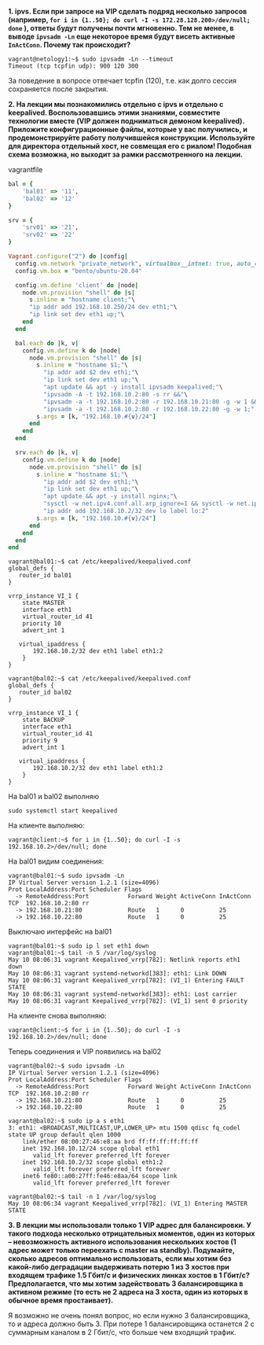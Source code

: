 **1. ipvs. Если при запросе на VIP сделать подряд несколько запросов (например, `for i in {1..50}; do curl -I -s 172.28.128.200>/dev/null; done` ), ответы будут получены почти мгновенно. Тем не менее, в выводе `ipvsadm -Ln` еще некоторое время будут висеть активные `InActConn`. Почему так происходит?** 

```
vagrant@netology1:~$ sudo ipvsadm -Ln --timeout
Timeout (tcp tcpfin udp): 900 120 300
```
За поведение в вопросе отвечает tcpfin (120), т.е. как долго сессия сохраняется после закрытия.

**2. На лекции мы познакомились отдельно с ipvs и отдельно с keepalived. Воспользовавшись этими знаниями, совместите технологии вместе (VIP должен подниматься демоном keepalived). Приложите конфигурационные файлы, которые у вас получились, и продемонстрируйте работу получившейся конструкции. Используйте для директора отдельный хост, не совмещая его с риалом! Подобная схема возможна, но выходит за рамки рассмотренного на лекции.**  

vagrantfile
```ruby
bal = {
    'bal01' => '11',
    'bal02' => '12'
}

srv = {
    'srv01' => '21',
    'srv02' => '22'
}

Vagrant.configure("2") do |config|
  config.vm.network "private_network", virtualbox__intnet: true, auto_config: false
  config.vm.box = "bento/ubuntu-20.04"

  config.vm.define 'client' do |node|
    node.vm.provision "shell" do |s|
      s.inline = "hostname client;"\
      "ip addr add 192.168.10.250/24 dev eth1;"\
      "ip link set dev eth1 up;"\
    end
  end

  bal.each do |k, v|
    config.vm.define k do |node|
      node.vm.provision "shell" do |s|
        s.inline = "hostname $1;"\
          "ip addr add $2 dev eth1;"\
          "ip link set dev eth1 up;"\
          "apt update && apt -y install ipvsadm keepalived;"\
          "ipvsadm -A -t 192.168.10.2:80 -s rr &&"\
          "ipvsadm -a -t 192.168.10.2:80 -r 192.168.10.21:80 -g -w 1 &&"\
          "ipvsadm -a -t 192.168.10.2:80 -r 192.168.10.22:80 -g -w 1;"
        s.args = [k, "192.168.10.#{v}/24"]
      end
    end
  end

  srv.each do |k, v|
    config.vm.define k do |node|
      node.vm.provision "shell" do |s|
        s.inline = "hostname $1;"\
          "ip addr add $2 dev eth1;"\
          "ip link set dev eth1 up;"\
          "apt update && apt -y install nginx;"\
          "sysctl -w net.ipv4.conf.all.arp_ignore=1 && sysctl -w net.ipv4.conf.all.arp_announce=2;"\
          "ip addr add 192.168.10.2/32 dev lo label lo:2"
        s.args = [k, "192.168.10.#{v}/24"]
      end
    end
  end
end
```

```shell
vagrant@bal01:~$ cat /etc/keepalived/keepalived.conf
global_defs {
   router_id bal01
}

vrrp_instance VI_1 {
    state MASTER
    interface eth1
    virtual_router_id 41
    priority 10
    advert_int 1

   virtual_ipaddress {
       192.168.10.2/32 dev eth1 label eth1:2
    }
}
```
```shell
vagrant@bal02:~$ cat /etc/keepalived/keepalived.conf
global_defs {
   router_id bal02
}

vrrp_instance VI_1 {
    state BACKUP
    interface eth1
    virtual_router_id 41
    priority 9
    advert_int 1

   virtual_ipaddress {
       192.168.10.2/32 dev eth1 label eth1:2
    }
}
```
На bal01 и bal02 выполняю
```shell
sudo systemctl start keepalived
```
На клиенте выполняю:
```shell
vagrant@client:~$ for i in {1..50}; do curl -I -s 192.168.10.2>/dev/null; done
```

На bal01 видим соединения:
```shell
vagrant@bal01:~$ sudo ipvsadm -Ln
IP Virtual Server version 1.2.1 (size=4096)
Prot LocalAddress:Port Scheduler Flags
  -> RemoteAddress:Port           Forward Weight ActiveConn InActConn
TCP  192.168.10.2:80 rr
  -> 192.168.10.21:80             Route   1      0          25
  -> 192.168.10.22:80             Route   1      0          25
```

Выключаю интерфейс на bal01
```shell
vagrant@bal01:~$ sudo ip l set eth1 down
vagrant@bal01:~$ tail -n 5 /var/log/syslog
May 10 08:06:31 vagrant Keepalived_vrrp[782]: Netlink reports eth1 down
May 10 08:06:31 vagrant systemd-networkd[383]: eth1: Link DOWN
May 10 08:06:31 vagrant Keepalived_vrrp[782]: (VI_1) Entering FAULT STATE
May 10 08:06:31 vagrant systemd-networkd[383]: eth1: Lost carrier
May 10 08:06:31 vagrant Keepalived_vrrp[782]: (VI_1) sent 0 priority
```
На клиенте снова выполняю:
```shell
vagrant@client:~$ for i in {1..50}; do curl -I -s 192.168.10.2>/dev/null; done
```
Теперь соединения и VIP появились на bal02
```shell
vagrant@bal02:~$ sudo ipvsadm -Ln
IP Virtual Server version 1.2.1 (size=4096)
Prot LocalAddress:Port Scheduler Flags
  -> RemoteAddress:Port           Forward Weight ActiveConn InActConn
TCP  192.168.10.2:80 rr
  -> 192.168.10.21:80             Route   1      0          25
  -> 192.168.10.22:80             Route   1      0          25
  
vagrant@bal02:~$ sudo ip a s eth1
3: eth1: <BROADCAST,MULTICAST,UP,LOWER_UP> mtu 1500 qdisc fq_codel state UP group default qlen 1000
    link/ether 08:00:27:46:e8:aa brd ff:ff:ff:ff:ff:ff
    inet 192.168.10.12/24 scope global eth1
       valid_lft forever preferred_lft forever
    inet 192.168.10.2/32 scope global eth1:2
       valid_lft forever preferred_lft forever
    inet6 fe80::a00:27ff:fe46:e8aa/64 scope link
       valid_lft forever preferred_lft forever
       
vagrant@bal02:~$ tail -n 1 /var/log/syslog
May 10 08:06:34 vagrant Keepalived_vrrp[782]: (VI_1) Entering MASTER STATE       
```

**3. В лекции мы использовали только 1 VIP адрес для балансировки. У такого подхода несколько отрицательных моментов, один из которых – невозможность активного использования нескольких хостов (1 адрес может только переехать с master на standby). Подумайте, сколько адресов оптимально использовать, если мы хотим без какой-либо деградации выдерживать потерю 1 из 3 хостов при входящем трафике 1.5 Гбит/с и физических линках хостов в 1 Гбит/с? Предполагается, что мы хотим задействовать 3 балансировщика в активном режиме (то есть не 2 адреса на 3 хоста, один из которых в обычное время простаивает).**  

Я возможно не очень понял вопрос, но если нужно 3 балансировщика, то и адреса должно быть 3. При потере 1 балансировщика останется 2 с суммарным каналом в 2 Гбит/с, что больше чем входящий трафик.
